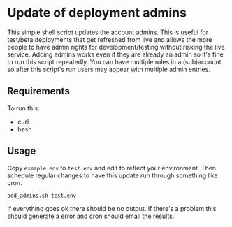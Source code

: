 # Update of deployment admins

This simple shell script updates the account admins. This is useful for 
test/beta deployments that get refreshed from live and allows the more people
to have admin rights for development/testing without risking the live service.
Adding admins works even if they are already an admin so it's fine to run
this script repeatedly. You can have multiple roles in a (sub)account so
after this script's run users may appear with multiple admin entries.

## Requirements

To run this:

* curl
* bash


## Usage

Copy `exmaple.env` to `test.env` and edit to reflect your environment. Then
schedule regular changes to have this update run through something like cron.

    add_admins.sh test.env

If everything goes ok there should be no output. If there's a problem this 
should generate a error and cron should email the results.
